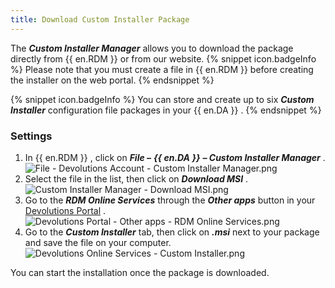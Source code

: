 ```yaml
---
title: Download Custom Installer Package
---
```

The ***Custom Installer Manager*** allows you to download the package directly from {{ en.RDM }} or from our website. 
{% snippet icon.badgeInfo %} 
Please note that you must create a file in {{ en.RDM }} before creating the installer on the web portal. 
{% endsnippet %}
 
{% snippet icon.badgeInfo %} 
You can store and create up to six ***Custom Installer*** configuration file packages in your {{ en.DA }} . 
{% endsnippet %}
 
### Settings 

1. In {{ en.RDM }} , click on ***File –*** ***{{ en.DA }}*** ***– Custom Installer Manager*** .
![File - Devolutions Account - Custom Installer Manager.png](/img/en/cloud/clip0009.png)
1. Select the file in the list, then click on ***Download MSI*** .  
![Custom Installer Manager - Download MSI.png](/img/en/cloud/cloud2000.png)  
1. Go to the ***RDM Online Services*** through the ***Other apps*** button in your [Devolutions Portal](https://portal.devolutions.com/) .  
![Devolutions Portal - Other apps - RDM Online Services.png](/img/en/cloud/cloud2001.png)  
1. Go to the ***Custom Installer*** tab, then click on ***.msi*** next to your package and save the file on your computer.  
![Devolutions Online Services - Custom Installer.png](/img/en/cloud/clip0021.png)  

You can start the installation once the package is downloaded. 

